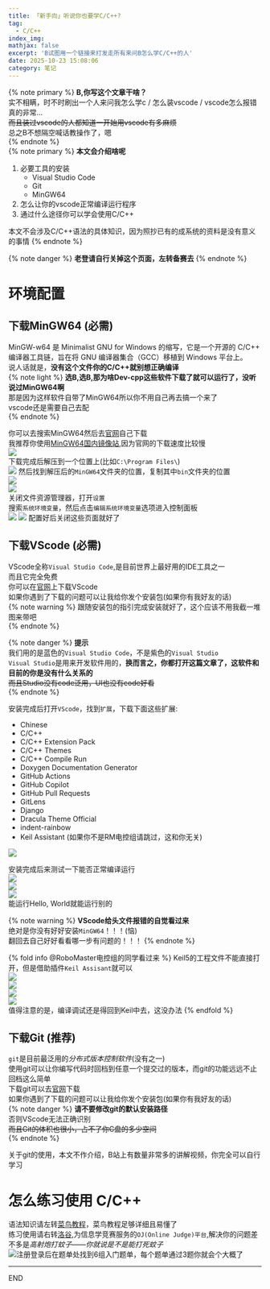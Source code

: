 ```yaml
---
title: 「新手向」听说你也要学C/C++?
tag:
  - C/C++
index_img: 
mathjax: false
excerpt: 'B试图用一个链接来打发走所有来问B怎么学C/C++的人'
date: 2025-10-23 15:08:06
category: 笔记
---
```

{% note primary %}
**B,你写这个文章干啥？**  
实不相瞒，时不时刷出一个人来问我怎么学c / 怎么装vscode / vscode怎么报错 真的非常...  
~~而且装过vscode的人都知道一开始用vscode有多麻烦~~  
总之B不想隔空喊话教操作了，嗯  
{% endnote %}  
{% note primary %}
**本文会介绍啥呢**  
1. 必要工具的安装
   * Visual Studio Code
   * Git
   * MinGW64
2. 怎么让你的vscode正常编译运行程序
3. 通过什么途径你可以学会使用C/C++

本文不会涉及C/C++语法的具体知识，因为照抄已有的成系统的资料是没有意义的事情
{% endnote %}  

{% note danger %}
**老登请自行关掉这个页面，左转备赛去**
{% endnote %}  

# 环境配置
## 下载MinGW64 (必需)
MinGW-w64 是 Minimalist GNU for Windows 的缩写，它是一个开源的 C/C++ 编译器工具链，旨在将 GNU 编译器集合（GCC）移植到 Windows 平台上。  
说人话就是，**没有这个文件你的C/C++就别想正确编译**  
{% note light %}
**选B,选B,那为啥Dev-cpp这些软件下载了就可以运行了，没听说过MinGW64啊**  
那是因为这样软件自带了MinGW64所以你不用自己再去搞一个来了   
vscode还是需要自己去配  
{% endnote %}

你可以去搜索MinGW64然后去[官网](https://www.mingw-w64.org/)自己下载  
我推荐你使用[MinGW64国内镜像站](https://files.1f0.de/mingw/),因为官网的下载速度比较慢  
![](/img/c/MinGW64-1.png)  
下载完成后解压到一个位置上(比如`C:\Program Files\`)  
![](/img/c/MinGW64-2.png)
然后找到解压后的`MinGW64`文件夹的位置，复制其中`bin`文件夹的位置  
![](/img/c/MinGW64-3.png)  
![](/img/c/MinGW64-4.png)  
关闭文件资源管理器，打开`设置`  
搜索`系统环境变量`，然后点击`编辑系统环境变量`选项进入控制面板  
![](/img/c/MinGW64-5.png)
![](/img/c/MinGW64-6.png)
配置好后关闭这些页面就好了

## 下载VScode (必需)
VScode全称`Visual Studio Code`,是目前世界上最好用的IDE工具之一  
而且它完全免费  
你可以在[官网](https://code.visualstudio.com/)上下载VScode  
如果你遇到了下载的问题可以让我给你发个安装包(如果你有我好友的话)  
{% note warning %}
跟随安装包的指引完成安装就好了，这个应该不用我截一堆图来带吧  
{% endnote %}  

{% note danger %}
**提示**  
我们用的是蓝色的`Visual Studio Code`，不是紫色的`Visual Studio`   
`Visual Studio`是用来开发软件用的，**换而言之，你都打开这篇文章了，这软件和目前的你是没有什么关系的**  
~~而且Studio没有code泛用，UI也没有code好看~~  
{% endnote %}  

安装完成后打开`VScode`，找到`扩展`，下载下面这些扩展:
* Chinese
* C/C++
* C/C++ Extension Pack
* C/C++ Themes
* C/C++ Compile Run
* Doxygen Documentation Generator
* GitHub Actions
* GitHub Copilot
* GitHub Pull Requests
* GitLens
* Django
* Dracula Theme Official
* indent-rainbow
* Keil Assistant (如果你不是RM电控组请跳过，这和你无关)

![](/img/c/VScode-1.png)  

安装完成后来测试一下能否正常编译运行  
![](/img/c/VScode-2.png)  
![](/img/c/VScode-3.png)  
![](/img/c/VScode-4.png)  
能运行Hello, World就能运行别的  

{% note warning %}
**VScode给头文件报错的自觉看过来**  
绝对是你没有好好安装`MinGW64`！！！(恼)  
翻回去自己好好看看哪一步有问题的！！！
{% endnote %}   

{% fold info @RoboMaster电控组的同学看过来 %}
Keil5的工程文件不能直接打开，但是借助插件`Keil Assisant`就可以  
![](/img/c/VScode-Keil-1.png)  
![](/img/c/VScode-Keil-2.png)  
![](/img/c/VScode-Keil-3.png)  
![](/img/c/VScode-Keil-4.png)  
值得注意的是，编译调试还是得回到Keil中去，这没办法
{% endfold %}  

## 下载Git (推荐)
`git`是目前最泛用的*分布式版本控制软件*(没有之一)  
使用git可以让你编写代码时回档到任意一个提交过的版本，而git的功能远远不止回档这么简单  
下载git可以去[官网](https://git-scm.com/install/)下载  
如果你遇到了下载的问题可以让我给你发个安装包(如果你有我好友的话)  
{% note danger %}
**请不要修改git的默认安装路径**  
否则VScode无法正确识别  
~~而且Git的体积也很小，占不了你C盘的多少空间~~  
{% endnote %}  

关于git的使用，本文不作介绍，B站上有数量非常多的讲解视频，你完全可以自行学习  

# 怎么练习使用 C/C++  

语法知识请左转[菜鸟教程](https://www.runoob.com/)，菜鸟教程足够详细且易懂了  
练习使用请右转[洛谷](https://luogu.com.cn/),为信息学竞赛服务的`OJ(Online Judge)平台`,解决你的问题差不多是*高射炮打蚊子——你就说是不是能打死蚊子*  
![注册登录后在题单处找到6组入门题单，每个题单通过3题你就会个大概了](/img/c/luogu.png)  

---
END

